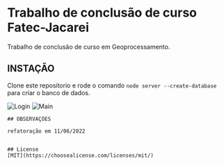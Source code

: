 # Trabalho de conclusão de curso Fatec-Jacarei

Trabalho de conclusão de curso em Geoprocessamento.

## INSTAÇÃO

Clone este repositorio e rode o comando ```node server --create-database ``` para criar o banco de dados. 


<img src="/Public/Img/img_1.png" alt="Login" title="Login">

<img src="/Public/Img/img_2.png" alt="Main" title="Main">

```
## OBSERVAÇÕES

refatoração em 11/06/2022


## License
[MIT](https://choosealicense.com/licenses/mit/)